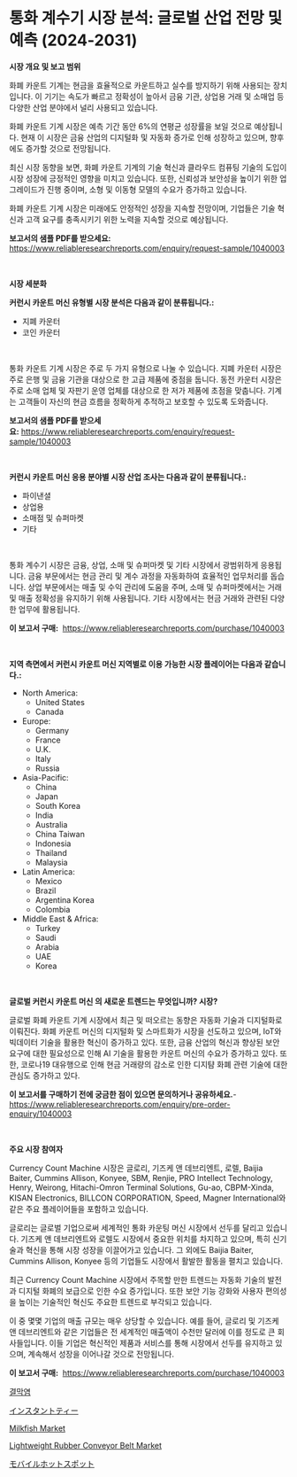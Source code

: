 <p><h1>통화 계수기 시장 분석: 글로벌 산업 전망 및 예측 (2024-2031)</h1></p><p><strong>시장 개요 및 보고 범위</strong></p>
<p><p>화폐 카운트 기계는 현금을 효율적으로 카운트하고 실수를 방지하기 위해 사용되는 장치입니다. 이 기기는 속도가 빠르고 정확성이 높아서 금융 기관, 상업용 거래 및 소매업 등 다양한 산업 분야에서 널리 사용되고 있습니다. </p><p>화폐 카운트 기계 시장은 예측 기간 동안 6%의 연평균 성장률을 보일 것으로 예상됩니다. 현재 이 시장은 금융 산업의 디지털화 및 자동화 증가로 인해 성장하고 있으며, 향후에도 증가할 것으로 전망됩니다.</p><p>최신 시장 동향을 보면, 화폐 카운트 기계의 기술 혁신과 클라우드 컴퓨팅 기술의 도입이 시장 성장에 긍정적인 영향을 미치고 있습니다. 또한, 신뢰성과 보안성을 높이기 위한 업그레이드가 진행 중이며, 소형 및 이동형 모델의 수요가 증가하고 있습니다.</p><p>화폐 카운트 기계 시장은 미래에도 안정적인 성장을 지속할 전망이며, 기업들은 기술 혁신과 고객 요구를 충족시키기 위한 노력을 지속할 것으로 예상됩니다.</p></p>
<p><strong>보고서의 샘플 PDF를 받으세요:</strong> <a href="https://www.reliableresearchreports.com/enquiry/request-sample/1040003">https://www.reliableresearchreports.com/enquiry/request-sample/1040003</a></p>
<p>&nbsp;</p>
<p><strong>시장 세분화</strong></p>
<p><strong>커런시 카운트 머신 유형별 시장 분석은 다음과 같이 분류됩니다.:</strong></p>
<p><ul><li>지폐 카운터</li><li>코인 카운터</li></ul></p>
<p>&nbsp;</p>
<p><p>통화 카운트 기계 시장은 주로 두 가지 유형으로 나눌 수 있습니다. 지폐 카운터 시장은 주로 은행 및 금융 기관을 대상으로 한 고급 제품에 중점을 둡니다. 동전 카운터 시장은 주로 소매 업체 및 자판기 운영 업체를 대상으로 한 저가 제품에 초점을 맞춥니다. 기계는 고객들이 자신의 현금 흐름을 정확하게 추적하고 보호할 수 있도록 도와줍니다.</p></p>
<p><strong>보고서의 샘플 PDF를 받으세요:</strong>&nbsp;<a href="https://www.reliableresearchreports.com/enquiry/request-sample/1040003">https://www.reliableresearchreports.com/enquiry/request-sample/1040003</a></p>
<p>&nbsp;</p>
<p><strong> 커런시 카운트 머신 응용 분야별 시장 산업 조사는 다음과 같이 분류됩니다.:</strong></p>
<p><ul><li>파이낸셜</li><li>상업용</li><li>소매점 및 슈퍼마켓</li><li>기타</li></ul></p>
<p>&nbsp;</p>
<p><p>통화 계수기 시장은 금융, 상업, 소매 및 슈퍼마켓 및 기타 시장에서 광범위하게 응용됩니다. 금융 부문에서는 현금 관리 및 계수 과정을 자동화하여 효율적인 업무처리를 돕습니다. 상업 부문에서는 매출 및 수익 관리에 도움을 주며, 소매 및 슈퍼마켓에서는 거래 및 매출 정확성을 유지하기 위해 사용됩니다. 기타 시장에서는 현금 거래와 관련된 다양한 업무에 활용됩니다.</p></p>
<p><strong>이 보고서 구매:</strong>&nbsp; <a href="https://www.reliableresearchreports.com/purchase/1040003">https://www.reliableresearchreports.com/purchase/1040003</a></p>
<p>&nbsp;</p>
<p><strong>지역 측면에서 커런시 카운트 머신 지역별로 이용 가능한 시장 플레이어는 다음과 같습니다.:</strong></p>
<p><ul>
    <li>
        North America:
        <ul>
            <li>United States</li>
            <li>Canada</li>
        </ul>
    </li>
    <li>
        Europe:
        <ul>
            <li>Germany</li>
            <li>France</li>
            <li>U.K.</li>
            <li>Italy</li>
            <li>Russia</li>
        </ul>
    </li>
    <li>
        Asia-Pacific:
        <ul>
            <li>China</li>
            <li>Japan</li>
            <li>South Korea</li>
            <li>India</li>
            <li>Australia</li>
            <li>China Taiwan</li>
            <li>Indonesia</li>
            <li>Thailand</li>
            <li>Malaysia</li>
        </ul>
    </li>
    <li>
        Latin America:
        <ul>
            <li>Mexico</li>
            <li>Brazil</li>
            <li>Argentina Korea</li>
            <li>Colombia</li>
        </ul>
    </li>
    <li>
        Middle East & Africa:
        <ul>
            <li>Turkey</li>
            <li>Saudi</li>
            <li>Arabia</li>
            <li>UAE</li>
            <li>Korea</li>
        </ul>
    </li>
    </ul></p>
<p>&nbsp;</p>
<p><strong>글로벌 커런시 카운트 머신 의 새로운 트렌드는 무엇입니까? 시장?</strong></p>
<p><p>글로벌 화폐 카운트 기계 시장에서 최근 및 떠오르는 동향은 자동화 기술과 디지털화로 이뤄진다. 화폐 카운트 머신의 디지털화 및 스마트화가 시장을 선도하고 있으며, IoT와 빅데이터 기술을 활용한 혁신이 증가하고 있다. 또한, 금융 산업의 혁신과 향상된 보안 요구에 대한 필요성으로 인해 AI 기술을 활용한 카운트 머신의 수요가 증가하고 있다. 또한, 코로나19 대유행으로 인해 현금 거래량의 감소로 인한 디지턈 화폐 관련 기술에 대한 관심도 증가하고 있다.</p></p>
<p><strong>이 보고서를 구매하기 전에 궁금한 점이 있으면 문의하거나 공유하세요.</strong>- <a href="https://www.reliableresearchreports.com/enquiry/pre-order-enquiry/1040003">https://www.reliableresearchreports.com/enquiry/pre-order-enquiry/1040003</a></p>
<p>&nbsp;</p>
<p><strong>주요 시장 참여자</strong></p>
<p><p>Currency Count Machine 시장은 글로리, 기즈케 앤 데브리엔트, 로렐, Baijia Baiter, Cummins Allison, Konyee, SBM, Renjie, PRO Intellect Technology, Henry, Weirong, Hitachi-Omron Terminal Solutions, Gu-ao, CBPM-Xinda, KISAN Electronics, BILLCON CORPORATION, Speed, Magner International와 같은 주요 플레이어들을 포함하고 있습니다.</p><p>글로리는 글로벌 기업으로써 세계적인 통화 카운팅 머신 시장에서 선두를 달리고 있습니다. 기즈케 앤 데브리엔트와 로렐도 시장에서 중요한 위치를 차지하고 있으며, 특히 신기술과 혁신을 통해 시장 성장을 이끌어가고 있습니다. 그 외에도 Baijia Baiter, Cummins Allison, Konyee 등의 기업들도 시장에서 활발한 활동을 펼치고 있습니다.</p><p>최근 Currency Count Machine 시장에서 주목할 만한 트렌드는 자동화 기술의 발전과 디지털 화폐의 보급으로 인한 수요 증가입니다. 또한 보안 기능 강화와 사용자 편의성을 높이는 기술적인 혁신도 주요한 트렌드로 부각되고 있습니다.</p><p>이 중 몇몇 기업의 매출 규모는 매우 상당할 수 있습니다. 예를 들어, 글로리 및 기즈케 앤 데브리엔트와 같은 기업들은 전 세계적인 매출액이 수천만 달러에 이를 정도로 큰 회사들입니다. 이들 기업은 혁신적인 제품과 서비스를 통해 시장에서 선두를 유지하고 있으며, 계속해서 성장을 이어나갈 것으로 전망됩니다.</p></p>
<p><strong>이 보고서 구매:</strong>&nbsp;&nbsp;<a href="https://www.reliableresearchreports.com/purchase/1040003">https://www.reliableresearchreports.com/purchase/1040003</a></p>
<p><p><a href="https://github.com/vsoq0zknh59/Market-Research-Report-List-1/blob/main/6640769241.md">결막염</a></p><p><a href="https://github.com/lababdou/Market-Research-Report-List-3/blob/main/2699212548.md">インスタントティー</a></p><p><a href="https://view.publitas.com/reportprime-1/milkfish-market-size-and-examines-its-market-scope-with-a-primary-focus-on-growth-opportunities-and-forecasted-trends-spanning-from-2024-to-2031/">Milkfish Market</a></p><p><a href="https://three-jumbo-f6d.notion.site/Lightweight-Rubber-Conveyor-Belt-Market-Size-and-Growth-Market-Segmentation-Regional-and-Country-B-32b2d65a0d244630944faff2eb4b0151">Lightweight Rubber Conveyor Belt Market</a></p><p><a href="https://github.com/bevdtkn4419963/Market-Research-Report-List-1/blob/main/4699208549.md">モバイルホットスポット</a></p></p>

